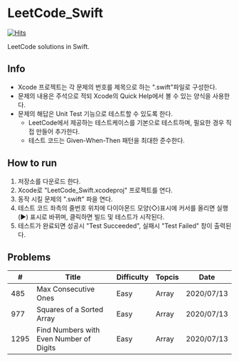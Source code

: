 # LeetCode_Swift

[![Hits](https://hits.seeyoufarm.com/api/count/incr/badge.svg?url=https%3A%2F%2Fgithub.com%2FKyungminLeeDev%2FLeetCode_Swift)](https://hits.seeyoufarm.com)

LeetCode solutions in Swift.


## Info

- Xcode 프로젝트는 각 문제의 번호를 제목으로 하는 ".swift"파일로 구성한다.
- 문제의 내용은 주석으로 적되 Xcode의 Quick Help에서 볼 수 있는 양식을 사용한다.
- 문제의 해답은 Unit Test 기능으로 테스트할 수 있도록 한다.
    - LeetCode에서 제공하는 테스트케이스를 기본으로 테스트하며, 필요한 경우 직접 만들어 추가한다.
    - 테스트 코드는 Given-When-Then 패턴을 최대한 준수한다.



## How to run

1. 저장소를 다운로드 한다.
2. Xcode로 "LeetCode_Swift.xcodeproj" 프로젝트를 연다.
3. 동작 시킬 문제의 ".swift" 파을 연다.
4. 테스트 코드 좌측의 줄번호 위치에 다이아몬드 모양(◇)표시에 커서를 올리면 실행(▶) 표시로 바뀌며, 클릭하면 빌드 및 테스트가 시작된다.
5. 테스트가 완료되면 성공시 "Test Succeeded", 실패시 "Test Failed" 창이 출력된다.



## Problems

| #    | Title                  | Difficulty | Topcis | Date       |
| ---- | -----------------------| ---------- | ------ | ---------- |
| 485  | Max Consecutive Ones   | Easy       | Array  | 2020/07/13 |
| 977  | Squares of a Sorted Array  | Easy   | Array  | 2020/07/13 |
| 1295 | Find Numbers with Even Number of Digits | Easy | Array | 2020/07/13 |
